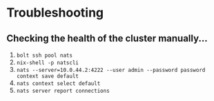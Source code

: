 # Troubleshooting

## Checking the health of the cluster manually...

1. `bolt ssh pool nats`
2. `nix-shell -p natscli`
3. `nats --server=10.0.44.2:4222 --user admin --password password context save default`
4. `nats context select default`
5. `nats server report connections`

